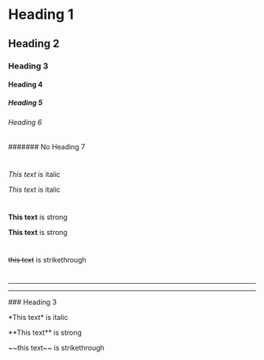 <!-- Headings -->

# Heading 1

## Heading 2 
### Heading 3

#### Heading 4

##### Heading 5

###### Heading 6

####### No Heading 7

#

<!-- Italics -->

*This text* is italic  <!-- * astreic-->

 _This text_ is italic  <!-- double _underscore -->

<!-- Strong -->

#

**This text** is strong

__This text__ is strong

#

<!-- Strike through -->

~~this text~~ is strikethrough

#
<!-- Horizontal Rules, seperator  -->

---
___

<!-- escaping characters with back slash (\) -->

\### Heading 3

\*This text\* is italic

\*\*This text\*\* is strong

\~~this text~~ is strikethrough


